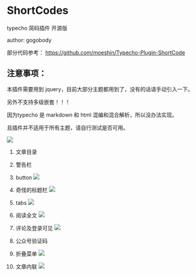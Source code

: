 # ShortCodes

typecho 简码插件 开源版

author: gogobody

部分代码参考： https://github.com/moeshin/Typecho-Plugin-ShortCode

## 注意事项：

本插件需要用到 jquery，目前大部分主题都用到了，没有的话请手动引入一下。

另外不支持多级嵌套！！！

因为typecho 是 markdown 和 html 混编和混合解析，所以没办法实现。

且插件并不适用于所有主题，请自行测试是否可用。

![](https://cdn.jsdelivr.net/gh/gogobody/blog-img/blogimg/20210421110244.png)

1. 文章目录
2. 警告栏
3. button
![](https://cdn.jsdelivr.net/gh/gogobody/blog-img/blogimg/20210421105751.png)
4. 奇怪的标题栏
![](https://cdn.jsdelivr.net/gh/gogobody/blog-img/blogimg/20210421105813.png)
5. tabs
![](https://cdn.jsdelivr.net/gh/gogobody/blog-img/blogimg/20210421105834.png)
6. 阅读全文
![](https://cdn.jsdelivr.net/gh/gogobody/blog-img/blogimg/20210421105912.png)
7. 评论及登录可见
![](https://cdn.jsdelivr.net/gh/gogobody/blog-img/blogimg/20210421105949.png)
   
1. 公众号验证码
2. 折叠菜单
![](https://cdn.jsdelivr.net/gh/gogobody/blog-img/blogimg/20210421110059.png)
3. 文章内联
![](https://cdn.jsdelivr.net/gh/gogobody/blog-img/blogimg/20210421110114.png)
